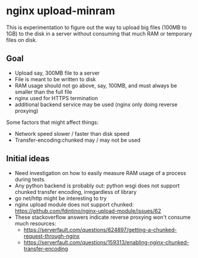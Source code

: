# nginx upload-minram

This is experimentation to figure out the way to upload big files (100MB to 1GB) to the disk in a server without consuming that much RAM or temporary files on disk.

## Goal
- Upload say, 300MB file to a server
- File is meant to be written to disk
- RAM usage should not go above, say, 100MB, and must always be smaller than the full file
- nginx used for HTTPS termination
- additional backend service may be used (nginx only doing reverse proxying)

Some factors that might affect things:

- Network speed slower / faster than disk speed
- Transfer-encoding:chunked may / may not be used

## Initial ideas
- Need investigation on how to easily measure RAM usage of a process during tests.
- Any python backend is probably out: python wsgi does not support chunked transfer encoding, irregardless of library
- go net/http might be interesting to try
- nginx upload module does not support chunked: https://github.com/fdintino/nginx-upload-module/issues/62
- These stackoverflow answers indicate reverse proxying won't consume much resources:
    - https://serverfault.com/questions/624897/getting-a-chunked-request-through-nginx
    - https://serverfault.com/questions/159313/enabling-nginx-chunked-transfer-encoding
